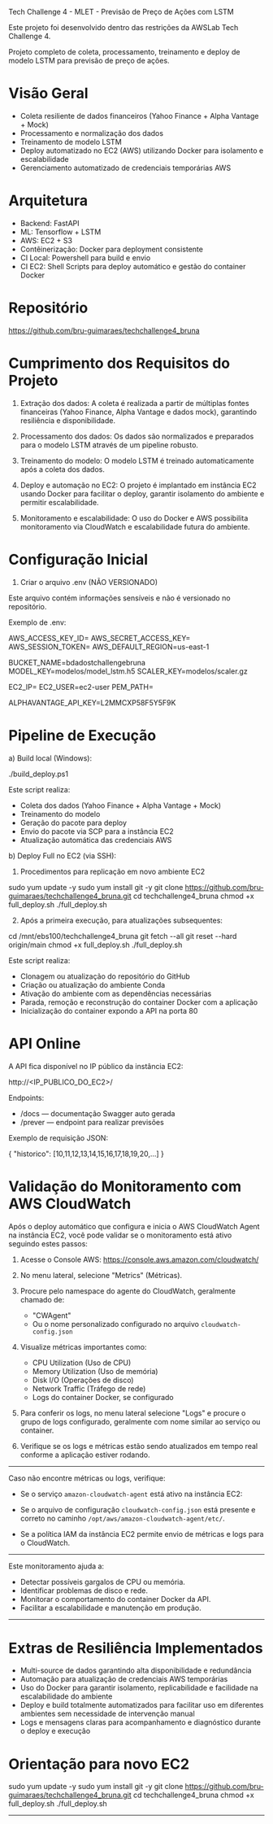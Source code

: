 Tech Challenge 4 - MLET - Previsão de Preço de Ações com LSTM

Este projeto foi desenvolvido dentro das restrições da AWSLab Tech Challenge 4.

Projeto completo de coleta, processamento, treinamento e deploy de modelo LSTM para previsão de preço de ações.

# Visão Geral

- Coleta resiliente de dados financeiros (Yahoo Finance + Alpha Vantage + Mock)
- Processamento e normalização dos dados
- Treinamento de modelo LSTM
- Deploy automatizado no EC2 (AWS) utilizando Docker para isolamento e escalabilidade
- Gerenciamento automatizado de credenciais temporárias AWS

# Arquitetura

- Backend: FastAPI
- ML: Tensorflow + LSTM
- AWS: EC2 + S3
- Contêinerização: Docker para deployment consistente
- CI Local: Powershell para build e envio
- CI EC2: Shell Scripts para deploy automático e gestão do container Docker

# Repositório

https://github.com/bru-guimaraes/techchallenge4_bruna

# Cumprimento dos Requisitos do Projeto

1. Extração dos dados: A coleta é realizada a partir de múltiplas fontes financeiras (Yahoo Finance, Alpha Vantage e dados mock), garantindo resiliência e disponibilidade.

2. Processamento dos dados: Os dados são normalizados e preparados para o modelo LSTM através de um pipeline robusto.

3. Treinamento do modelo: O modelo LSTM é treinado automaticamente após a coleta dos dados.

4. Deploy e automação no EC2: O projeto é implantado em instância EC2 usando Docker para facilitar o deploy, garantir isolamento do ambiente e permitir escalabilidade.

5. Monitoramento e escalabilidade: O uso do Docker e AWS possibilita monitoramento via CloudWatch e escalabilidade futura do ambiente.

# Configuração Inicial

1. Criar o arquivo .env (NÃO VERSIONADO)

Este arquivo contém informações sensíveis e não é versionado no repositório.

Exemplo de .env:

AWS_ACCESS_KEY_ID=
AWS_SECRET_ACCESS_KEY=
AWS_SESSION_TOKEN=
AWS_DEFAULT_REGION=us-east-1

BUCKET_NAME=bdadostchallengebruna
MODEL_KEY=modelos/model_lstm.h5
SCALER_KEY=modelos/scaler.gz

EC2_IP=
EC2_USER=ec2-user
PEM_PATH=

ALPHAVANTAGE_API_KEY=L2MMCXP58F5Y5F9K

# Pipeline de Execução

a) Build local (Windows):

./build_deploy.ps1

Este script realiza:

- Coleta dos dados (Yahoo Finance + Alpha Vantage + Mock)
- Treinamento do modelo
- Geração do pacote para deploy
- Envio do pacote via SCP para a instância EC2
- Atualização automática das credenciais AWS

b) Deploy Full no EC2 (via SSH):

1. Procedimentos para replicação em novo ambiente EC2

sudo yum update -y
sudo yum install git -y
git clone https://github.com/bru-guimaraes/techchallenge4_bruna.git
cd techchallenge4_bruna
chmod +x full_deploy.sh
./full_deploy.sh

2. Após a primeira execução, para atualizações subsequentes:

cd /mnt/ebs100/techchallenge4_bruna
git fetch --all
git reset --hard origin/main
chmod +x full_deploy.sh
./full_deploy.sh

Este script realiza:

- Clonagem ou atualização do repositório do GitHub
- Criação ou atualização do ambiente Conda
- Ativação do ambiente com as dependências necessárias
- Parada, remoção e reconstrução do container Docker com a aplicação
- Inicialização do container expondo a API na porta 80

# API Online

A API fica disponível no IP público da instância EC2:

http://<IP_PUBLICO_DO_EC2>/

Endpoints:

- /docs — documentação Swagger auto gerada
- /prever — endpoint para realizar previsões

Exemplo de requisição JSON:

{
  "historico": [10,11,12,13,14,15,16,17,18,19,20,...]
}

# Validação do Monitoramento com AWS CloudWatch

Após o deploy automático que configura e inicia o AWS CloudWatch Agent na instância EC2, você pode validar se o monitoramento está ativo seguindo estes passos:

1. Acesse o Console AWS:
   https://console.aws.amazon.com/cloudwatch/

2. No menu lateral, selecione "Metrics" (Métricas).

3. Procure pelo namespace do agente do CloudWatch, geralmente chamado de:
   - "CWAgent"
   - Ou o nome personalizado configurado no arquivo `cloudwatch-config.json`

4. Visualize métricas importantes como:
   - CPU Utilization (Uso de CPU)
   - Memory Utilization (Uso de memória)
   - Disk I/O (Operações de disco)
   - Network Traffic (Tráfego de rede)
   - Logs do container Docker, se configurado

5. Para conferir os logs, no menu lateral selecione "Logs" e procure o grupo de logs configurado, geralmente com nome similar ao serviço ou container.

6. Verifique se os logs e métricas estão sendo atualizados em tempo real conforme a aplicação estiver rodando.

---

Caso não encontre métricas ou logs, verifique:

- Se o serviço `amazon-cloudwatch-agent` está ativo na instância EC2:

- Se o arquivo de configuração `cloudwatch-config.json` está presente e correto no caminho `/opt/aws/amazon-cloudwatch-agent/etc/`.

- Se a política IAM da instância EC2 permite envio de métricas e logs para o CloudWatch.

---

Este monitoramento ajuda a:

- Detectar possíveis gargalos de CPU ou memória.
- Identificar problemas de disco e rede.
- Monitorar o comportamento do container Docker da API.
- Facilitar a escalabilidade e manutenção em produção.

---


# Extras de Resiliência Implementados

- Multi-source de dados garantindo alta disponibilidade e redundância
- Automação para atualização de credenciais AWS temporárias
- Uso do Docker para garantir isolamento, replicabilidade e facilidade na escalabilidade do ambiente
- Deploy e build totalmente automatizados para facilitar uso em diferentes ambientes sem necessidade de intervenção manual
- Logs e mensagens claras para acompanhamento e diagnóstico durante o deploy e execução

# Orientação para novo EC2

sudo yum update -y
sudo yum install git -y
git clone https://github.com/bru-guimaraes/techchallenge4_bruna.git
cd techchallenge4_bruna
chmod +x full_deploy.sh
./full_deploy.sh

---
